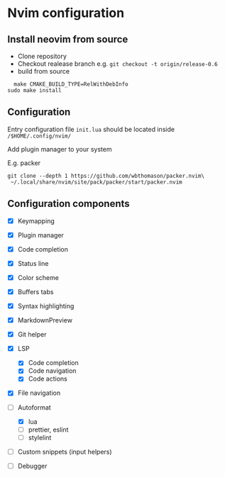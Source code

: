 # Nvim configuration

## Install neovim from source

* Clone repository
* Checkout realease branch e.g. `git checkout -t origin/release-0.6`
* build from source
```
  make CMAKE_BUILD_TYPE=RelWithDebInfo
sudo make install
```

## Configuration
Entry configuration file `init.lua` should be located inside `/$HOME/.config/nvim/`

Add plugin manager to your system

E.g. packer
```
git clone --depth 1 https://github.com/wbthomason/packer.nvim\
 ~/.local/share/nvim/site/pack/packer/start/packer.nvim
```

## Configuration components

* [x] Keymapping
* [x] Plugin manager
* [x] Code completion
* [x] Status line
* [x] Color scheme
* [x] Buffers tabs
* [x] Syntax highlighting
* [x] MarkdownPreview
* [x] Git helper
* [x] LSP
  * [x] Code completion
  * [x] Code navigation
  * [x] Code actions
* [x] File navigation

* [ ] Autoformat
  * [x] lua
  * [ ] prettier, eslint
  * [ ] stylelint

* [ ] Custom snippets (input helpers)
* [ ] Debugger
